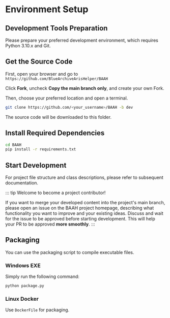 <LanguageWarn/>

# Environment Setup

## Development Tools Preparation

Please prepare your preferred development environment, which requires Python 3.10.x and Git.

## Get the Source Code

First, open your browser and go to `https://github.com/BlueArchiveArisHelper/BAAH`

Click **Fork**, uncheck **Copy the main branch only**, and create your own Fork.

Then, choose your preferred location and open a terminal.

``` bash
git clone https://github.com/<your_username>/BAAH -b dev
```

The source code will be downloaded to this folder.

## Install Required Dependencies

``` bash
cd BAAH
pip install -r requirements.txt
```

## Start Development

For project file structure and class descriptions, please refer to subsequent documentation.

::: tip
Welcome to become a project contributor!

If you want to merge your developed content into the project's main branch, please open an issue on the BAAH project homepage, describing what functionality you want to improve and your existing ideas. Discuss and wait for the issue to be approved before starting development. This will help your PR to be approved **more smoothly**.
:::

## Packaging

You can use the packaging script to compile executable files.

### Windows EXE

Simply run the following command:
``` cmd
python package.py
```

### Linux Docker

Use `DockerFile` for packaging.